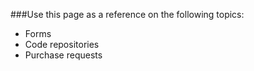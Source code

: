 <!--t Team Resources t-->

###Use this page as a reference on the following topics:

- Forms
- Code repositories
- Purchase requests